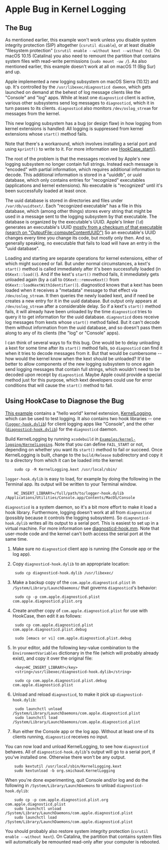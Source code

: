 # Apple Bug in Kernel Logging

## The Bug

As mentioned earlier, this example won't work unless you disable
system integrity protection (SIP) altogether (`csrutil disable`), or
at least disable "filesystem protection" (`csrutil enable --without
kext --without fs`).  On macOS 10.15 (Catalina) you also need to
remount the partition that contains system files with read-write
permissions (`sudo mount -uw /`).  As also mentioned earlier, this
example doesn't work at all on macOS 11 (Big Sur) and up.

Apple implemented a new logging subsystem on macOS Sierra (10.12) and
up.  It's controlled by the `/usr/libexec/diagnosticd daemon`, which
gets launched on demand at the behest of log message clients like the
"Console" and "log" apps.  While at least one `diagnosticd` client is
active, various other subsystems send log messages to `diagnosticd`,
which it in turn passes to its clients.  `diagnosticd` also monitors
`/dev/oslog_stream` for messages from the kernel.

This new logging subsystem has a bug (or design flaw) in how logging
from kernel extensions is handled:  All logging is suppressed from
kernel extensions whose `start()` method fails.

Note that there's a workaround, which involves installing a serial
port and using `kprintf()` to write to it.  For more information see
[HookCase_start()](HookCase/HookCase/HookCase.cpp#L14495).

The root of the problem is that the messages received by Apple's new
logging subsystem no longer contain full strings.  Instead each
message is "encoded" with partial information, which requires
additional information to decode.  This additional information is
stored in a "uuiddb", or uuid database, which only contains entries
for "recognized" executables (applications and kernel extensions).  No
executable is "recognized" until it's been successfully loaded at
least once.

The uuid database is stored in directories and files under
`/var/db/uuidtext/`.  Each "recognized executable" has a file in this
database, which (among other things) stores every string that might be
used in a message sent to the logging subsystem by that executable.
The database is organized by the executable's UUID.  Apple's linker
(`ld`) generates an executable's UUID
[mostly from a checksum of that executable (search on "OutputFile::computeContentUUID")](https://opensource.apple.com/source/ld64/ld64-274.2/src/ld/OutputFile.cpp.auto.html)
So an executable's UUID changes every time you change its code, but
mostly only then.  And so, generally speaking, no executable that
fails to load will have an entry in the "uuid database".

Loading and starting are separate operations for kernel extensions,
either of which might succeed or fail.  But under normal
circumstances, a kext's `start()` method is called immediately after
it's been successfully loaded (in `OSKext::load()`).  And if the
kext's `start()` method fails, it immediately gets unloaded again (by
a call to `OSKext::removeKext()` from
`OSKext::loadKextWithIdentifier()`).  diagnosticd knows that a kext
has been loaded when it receives a "metadata" message to that effect
via `/dev/oslog_stream`.  It then queries the newly loaded kext, and
if need be creates a new entry for it in the uuid database.  But
output only appears at `/dev/oslog_stream` after a considerable delay.
So if a kext's `start()` method fails, it will already have been
unloaded by the time `diagnosticd` tries to query it to get
information for the uuid database.  `diagnosticd` does receive log
messages from kexts whose `start()` method failed.  But it can't
decode them without information from the uuid database, and so doesn't
pass them along to any of its clients (the "log" or "Console" apps).

I can think of several ways to fix this bug.  One would be to delay
unloading a kext for some time after its `start()` method fails, so
`diagnosticd` can find it when it tries to decode messages from it.
But that would be cumbersome -- how would the kernel know when the
kext should be unloaded?  It'd be better to allow components of the
new logging subsystem to once again send logging messages that contain
full strings, which wouldn't need to be decoded upon receipt by
`diagnosticd`.  Maybe Apple could provide a special method just for
this purpose, which kext developers could use for error conditions
that will cause the `start()` method to fail.

## Using HookCase to Diagnose the Bug

[This example](Examples/kernel-logging/) contains a "hello world"
kernel extension, [KernelLogging](Examples/kernel-logging/KernelLogging/),
which can be used to test logging.  It also contains two hook
libraries -- one
([`logger-hook.dylib`](Examples/kernel-logging/logger-hook.mm))
for client logging apps like "Console", and the other
([`diagnosticd-hook.dylib`](Examples/kernel-logging/diagnosticd-hook.mm))
for the `diagnosticd` daemon.

Build KernelLogging by running `xcodebuild` in
[`Examples/kernel-logging/KernelLogging`](Examples/kernel-logging/KernelLogging/).
Note that you can define `FAIL_START` or not, depending on whether you
want its `start()` method to fail or succeed.  Once KernelLogging is
built, change to the `build/Release` subdirectory and copy it to a
directory from which it can be loaded into the kernel:

        sudo cp -R KernelLogging.kext /usr/local/sbin/

`logger-hook.dylib` is easy to load, for example by doing the
following in the Terminal app.  Its output will be written to your
Terminal window.

        HC_INSERT_LIBRARY=/full/path/to/logger-hook.dylib /Applications/Utilities/Console.app/Contents/MacOS/Console

`diagnosticd` is a system daemon, so it's a bit more effort to make it
load a hook library.  Furthermore, logging doesn't work at all from
`diagnosticd` (possibly because it controls the logging subsystem).
So `diagnosticd-hook.dylib` writes all its output to a serial port.
This is easiest to set up in a virtual machine.  For more information
see [diagnosticd-hook.mm](Examples/kernel-logging/diagnosticd-hook.mm#L312).
Note that user-mode code and the kernel can't both access the serial
port at the same time.

1. Make sure no `diagnosticd` client app is running (the Console app
   or the log app).

2. Copy `diagnosticd-hook.dylib` to an appropriate location:

        sudo cp diagnosticd-hook.dylib /usr/libexec/

3. Make a backup copy of the `com.apple.diagnosticd.plist` in
   `/System/Library/LaunchDaemons/` that governs `diagnosticd`'s
   behavior:

        sudo cp -p com.apple.diagnosticd.plist com.apple.diagnosticd.plist.org

4. Create another copy of `com.apple.diagnosticd.plist` for use with
   HookCase, then edit it as follows:

        sudo cp com.apple.diagnosticd.plist com.apple.diagnosticd.plist.debug

        sudo [emacs or vi] com.apple.diagnosticd.plist.debug

5. In your editor, add the following key-value combination to the
   `EnvironmentVariables` dictionary in the file (which will probably
   already exist), and copy it over the original file:

        <key>HC_INSERT_LIBRARY</key>
        <string>/usr/libexec/diagnosticd-hook.dylib</string>

        sudo cp com.apple.diagnosticd.plist.debug com.apple.diagnosticd.plist

6. Unload and reload `diagnosticd`, to make it pick up
   `diagnosticd-hook.dylib`:

        sudo launchctl unload /System/Library/LaunchDaemons/com.apple.diagnosticd.plist
        sudo launchctl load /System/Library/LaunchDaemons/com.apple.diagnosticd.plist

7. Run either the Console app or the log app.  Without at least one of
   its clients running, `diagnosticd` receives no input.

You can now load and unload KernelLogging, to see how `diagnosticd`
behaves.  All of `diagnosticd-hook.dylib`'s output will go to a serial
port, if you've installed one.  Otherwise there won't be any output.

        sudo kextutil /usr/local/sbin/KernelLogging.kext
        sudo kextunload -b org.smichaud.KernelLogging

When you're done experimenting, quit Console and/or log and do the
following in `/System/Library/LaunchDaemons` to unload
`diagnosticd-hook.dylib`:

        sudo cp -p com.apple.diagnosticd.plist.org com.apple.diagnosticd.plist
        sudo launchctl unload /System/Library/LaunchDaemons/com.apple.diagnosticd.plist
        sudo launchctl load /System/Library/LaunchDaemons/com.apple.diagnosticd.plist

You should probably also restore system integrity protection (`csrutil
enable --without kext`).  On Catalina, the partition that contains
system files will automatically be remounted read-only after your
computer is rebooted.
